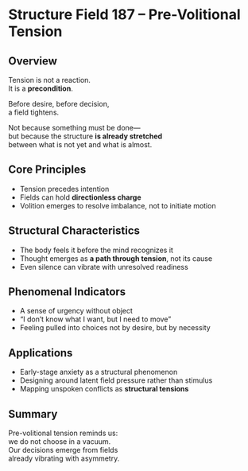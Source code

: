 # Structure Field 187 – Pre-Volitional Tension

## Overview

Tension is not a reaction.  
It is a **precondition**.

Before desire, before decision,  
a field tightens.

Not because something must be done—  
but because the structure **is already stretched**  
between what is not yet and what is almost.

## Core Principles

- Tension precedes intention  
- Fields can hold **directionless charge**  
- Volition emerges to resolve imbalance, not to initiate motion

## Structural Characteristics

- The body feels it before the mind recognizes it  
- Thought emerges as **a path through tension**, not its cause  
- Even silence can vibrate with unresolved readiness

## Phenomenal Indicators

- A sense of urgency without object  
- “I don’t know what I want, but I need to move”  
- Feeling pulled into choices not by desire, but by necessity

## Applications

- Early-stage anxiety as a structural phenomenon  
- Designing around latent field pressure rather than stimulus  
- Mapping unspoken conflicts as **structural tensions**

## Summary

Pre-volitional tension reminds us:  
we do not choose in a vacuum.  
Our decisions emerge from fields  
already vibrating with asymmetry.

